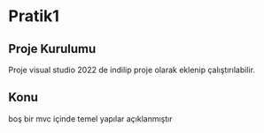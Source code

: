 # Pratik1
## Proje Kurulumu
Proje visual studio 2022 de indilip proje olarak eklenip çalıştırılabilir.
## Konu
boş bir mvc içinde temel yapılar açıklanmıştır
